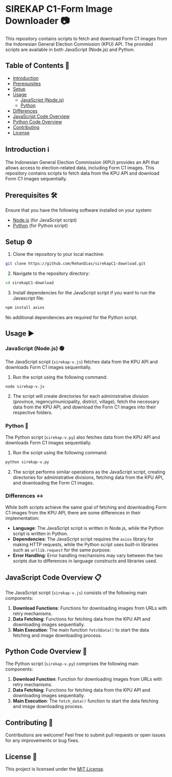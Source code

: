 
# SIREKAP C1-Form Image Downloader 📷

This repository contains scripts to fetch and download Form C1 images from the Indonesian General Election Commission (KPU) API. The provided scripts are available in both JavaScript (Node.js) and Python.

## Table of Contents 📜

- [Introduction](?tab=readme-ov-file#introduction-ℹ️)
- [Prerequisites](?tab=readme-ov-file#prerequisites-️)
- [Setup](?tab=readme-ov-file#setup-️)
- [Usage](?tab=readme-ov-file#usage-)
  - [JavaScript (Node.js)](?tab=readme-ov-file#javascript-nodejs-)
  - [Python](?tab=readme-ov-file#python-)
- [Differences](?tab=readme-ov-file#differences-)
- [JavaScript Code Overview](?tab=readme-ov-file#javascript-code-overview-)
- [Python Code Overview](?tab=readme-ov-file#python-code-overview-)
- [Contributing](?tab=readme-ov-file#contributing-)
- [License](?tab=readme-ov-file#license-)


## Introduction ℹ️

The Indonesian General Election Commission (KPU) provides an API that allows access to election-related data, including Form C1 images. This repository contains scripts to fetch data from the KPU API and download Form C1 images sequentially.

## Prerequisites 🛠️

Ensure that you have the following software installed on your system:

- [Node.js](https://nodejs.org/) (for JavaScript script)
- [Python](https://www.python.org/) (for Python script)

## Setup ⚙️

1. Clone the repository to your local machine:

```bash
git clone https://github.com/RehanDias/sirekapC1-download.git
```

2. Navigate to the repository directory:

```bash
cd sirekapC1-download
```

3. Install dependencies for the JavaScript script if you want to run the Javascript file:

```bash
npm install axios
```

No additional dependencies are required for the Python script.

## Usage ▶️

### JavaScript (Node.js) 🟢

The JavaScript script (`sirekap-v.js`) fetches data from the KPU API and downloads Form C1 images sequentially.

1. Run the script using the following command:

```bash
node sirekap-v.js
```

2. The script will create directories for each administrative division (province, regency/municipality, district, village), fetch the necessary data from the KPU API, and download the Form C1 images into their respective folders.

### Python 🐍

The Python script (`sirekap-v.py`) also fetches data from the KPU API and downloads Form C1 images sequentially.

1. Run the script using the following command:

```bash
python sirekap-v.py
```

2. The script performs similar operations as the JavaScript script, creating directories for administrative divisions, fetching data from the KPU API, and downloading the Form C1 images.

### Differences ↔️

While both scripts achieve the same goal of fetching and downloading Form C1 images from the KPU API, there are some differences in their implementation:

- **Language**: The JavaScript script is written in Node.js, while the Python script is written in Python.
- **Dependencies**: The JavaScript script requires the `axios` library for making HTTP requests, while the Python script uses built-in libraries such as `urllib.request` for the same purpose.
- **Error Handling**: Error handling mechanisms may vary between the two scripts due to differences in language constructs and libraries used.

## JavaScript Code Overview 📋

The JavaScript script (`sirekap-v.js`) consists of the following main components:

1. **Download Functions**: Functions for downloading images from URLs with retry mechanisms.
2. **Data Fetching**: Functions for fetching data from the KPU API and downloading images sequentially.
3. **Main Execution**: The main function `fetchData()` to start the data fetching and image downloading process.

## Python Code Overview 🐍

The Python script (`sirekap-v.py`) comprises the following main components:

1. **Download Function**: Function for downloading images from URLs with retry mechanisms.
2. **Data Fetching**: Functions for fetching data from the KPU API and downloading images sequentially.
3. **Main Execution**: The `fetch_data()` function to start the data fetching and image downloading process.

## Contributing 🤝

Contributions are welcome! Feel free to submit pull requests or open issues for any improvements or bug fixes.

## License 📝

This project is licensed under the [MIT License](LICENSE).
